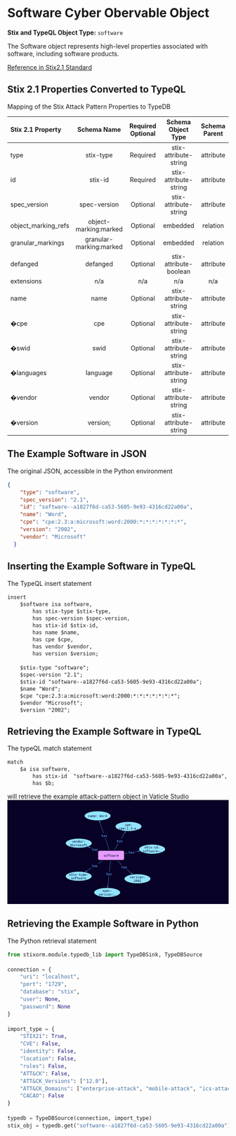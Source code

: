 # Software Cyber Obervable Object

**Stix and TypeQL Object Type:**  `software`

The Software object represents high-level properties associated with software, including software products.

[Reference in Stix2.1 Standard](https://docs.oasis-open.org/cti/stix/v2.1/os/stix-v2.1-os.html#_7rkyhtkdthok)
## Stix 2.1 Properties Converted to TypeQL
Mapping of the Stix Attack Pattern Properties to TypeDB

|  Stix 2.1 Property    |           Schema Name             | Required  Optional  |      Schema Object Type | Schema Parent  |
|:--------------------|:--------------------------------:|:------------------:|:------------------------:|:-------------:|
|  type                 |            stix-type              |      Required       |  stix-attribute-string    |   attribute    |
|  id                   |             stix-id               |      Required       |  stix-attribute-string    |   attribute    |
|  spec_version         |           spec-version            |      Optional       |  stix-attribute-string    |   attribute    |
|  object_marking_refs  |      object-marking:marked        |      Optional       |   embedded     |relation |
|  granular_markings    |     granular-marking:marked       |      Optional       |   embedded     |relation |
| defanged |defanged |      Optional       |stix-attribute-boolean |   attribute    |
|  extensions           |               n/a                 |        n/a          |           n/a             |      n/a       |
| name |name |      Optional       |  stix-attribute-string    |   attribute    |
| �cpe |cpe |      Optional       |  stix-attribute-string    |   attribute    |
| �swid |swid |      Optional       |  stix-attribute-string    |   attribute    |
| �languages |language |      Optional       |  stix-attribute-string    |   attribute    |
| �vendor |vendor |      Optional       |  stix-attribute-string    |   attribute    |
| �version |version; |      Optional       |  stix-attribute-string    |   attribute    |

## The Example Software in JSON
The original JSON, accessible in the Python environment
```json
{
    "type": "software",  
    "spec_version": "2.1",  
    "id": "software--a1827f6d-ca53-5605-9e93-4316cd22a00a",  
    "name": "Word",  
    "cpe": "cpe:2.3:a:microsoft:word:2000:*:*:*:*:*:*:*",    
    "version": "2002",  
    "vendor": "Microsoft"  
  }
```


## Inserting the Example Software in TypeQL
The TypeQL insert statement
```typeql
insert 
    $software isa software,
        has stix-type $stix-type,
        has spec-version $spec-version,
        has stix-id $stix-id,
        has name $name,
        has cpe $cpe,
        has vendor $vendor,
        has version $version;
    
    $stix-type "software";
    $spec-version "2.1";
    $stix-id "software--a1827f6d-ca53-5605-9e93-4316cd22a00a";
    $name "Word";
    $cpe "cpe:2.3:a:microsoft:word:2000:*:*:*:*:*:*:*";
    $vendor "Microsoft";
    $version "2002";
```

## Retrieving the Example Software in TypeQL
The typeQL match statement

```typeql
match
    $a isa software,
        has stix-id  "software--a1827f6d-ca53-5605-9e93-4316cd22a00a",
        has $b;
```


will retrieve the example attack-pattern object in Vaticle Studio
![Software Example](./img/software.png)

## Retrieving the Example Software  in Python
The Python retrieval statement

```python
from stixorm.module.typedb_lib import TypeDBSink, TypeDBSource

connection = {
    "uri": "localhost",
    "port": "1729",
    "database": "stix",
    "user": None,
    "password": None
}

import_type = {
    "STIX21": True,
    "CVE": False,
    "identity": False,
    "location": False,
    "rules": False,
    "ATT&CK": False,
    "ATT&CK_Versions": ["12.0"],
    "ATT&CK_Domains": ["enterprise-attack", "mobile-attack", "ics-attack"],
    "CACAO": False
}

typedb = TypeDBSource(connection, import_type)
stix_obj = typedb.get("software--a1827f6d-ca53-5605-9e93-4316cd22a00a")
```

